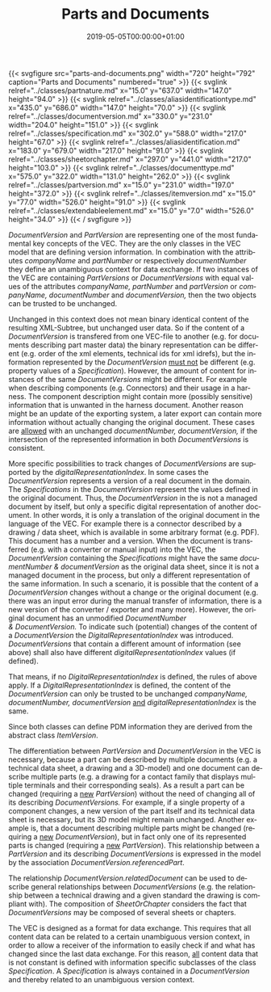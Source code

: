 ﻿---
title: Parts and Documents
toc: false
type: specs
date: "2019-05-05T00:00:00+01:00"
draft: false
menu:
  vec120:
    identifier: key-concepts/parts-and-documents    
    parent: key-concepts
    weight: 1001001 

# Prev/next pager order (if `docs_section_pager` enabled in `params.toml`)
weight: 1001001
---
{{< svgfigure src="parts-and-documents.png" width="720" height="792" caption="Parts and Documents" numbered="true" >}}
  {{< svglink relref="../classes/partnature.md" x="15.0" y="637.0" width="147.0" height="94.0" >}}
  {{< svglink relref="../classes/aliasidentificationtype.md" x="435.0" y="686.0" width="147.0" height="70.0" >}}
  {{< svglink relref="../classes/documentversion.md" x="330.0" y="231.0" width="204.0" height="151.0" >}}
  {{< svglink relref="../classes/specification.md" x="302.0" y="588.0" width="217.0" height="67.0" >}}
  {{< svglink relref="../classes/aliasidentification.md" x="183.0" y="679.0" width="217.0" height="91.0" >}}
  {{< svglink relref="../classes/sheetorchapter.md" x="297.0" y="441.0" width="217.0" height="103.0" >}}
  {{< svglink relref="../classes/documenttype.md" x="575.0" y="322.0" width="131.0" height="262.0" >}}
  {{< svglink relref="../classes/partversion.md" x="15.0" y="231.0" width="197.0" height="372.0" >}}
  {{< svglink relref="../classes/itemversion.md" x="15.0" y="77.0" width="526.0" height="91.0" >}}
  {{< svglink relref="../classes/extendableelement.md" x="15.0" y="7.0" width="526.0" height="34.0" >}}
{{< / svgfigure >}}
<html>   <head>     </head>   <body>     <p> <span lang="EN-GB"><i>DocumentVersion </i></span><span lang="EN-GB">and <i>PartVersion</i> are representing one of the most fundamental key concepts of the VEC. They are the only classes in the VEC model that are defining version information. In combination with the attributes <i>companyName</i> and <i>partNumber</i> or respectively <i>documentNumber </i>they define an unambiguous context for data exchange. If two instances of the VEC are containing <i>PartVersions</i> or <i>DocumentVersions</i> with equal values of the attributes <i>companyName, partNumber</i> and <i>partVersion</i> or </span><span lang="EN-GB"><i>companyName, documentNumber</i></span><span lang="EN-GB"> and <i>documentVersion, </i>then the two objects can be trusted to be unchanged.</span><span lang="EN-GB"> </span>      </p>      <p> <span lang="EN-GB">Unchanged in this context does not mean binary identical content of the resulting XML-Subtree, but unchanged user data. So if the content of a <i>DocumentVersion </i>is transfered from one VEC-file to another (e.g. for documents describing part master data) the binary representation can be different (e.g. order of the xml elements, technical ids for xml idrefs), but the information represented by the <i>DocumentVersion</i> <u>must not</u> be different (e.g. property values of a <i>Specification</i>). However, the amount of content for instances of the same <i>DocumentVersions </i>might be different. For example when describing components (e.g. Connectors) and their usage in a harness. The component description might contain more (possibly sensitive) information that is unwanted in the harness document. Another reason might be an update of the exporting system, a later export can contain more information without actually changing the original document. These cases are <u>allowed</u> with an unchanged <i>documentNumber, documentVersion, </i>if<i> </i>the intersection of the represented information in both <i>DocumentVersions</i> is consistent.</span>      </p>      <p> <span lang="EN-GB">More specific possibilities to track changes of <i>DocumentVersions</i> are supported by the <i>digitalRepresentationIndex</i>. In some cases the <i>DocumentVersion</i> represents a version of a real document in the domain. The <i>Specifications</i> in the <i>DocumentVersion </i>represent the values defined in the original document. Thus, the <i>DocumentVersion </i>in the is not a managed document by itself, but only a specific digital representation of another document. In other words, it is only a translation of the original document in the language of the VEC.&#160;For example there is a connector described by a drawing /&#160;data sheet, which is available in some arbitrary format (e.g. PDF). This document has a number and a version. When the document is transferred (e.g. with a converter or manual input) into the VEC, the <i>DocumentVersion </i>containing the <i>Specifications</i> might have the same <i>documentNumber &amp;&#160;documentVersion</i> as the original data sheet, since it is not a managed document in the process, but only a different representation of the same information. In such a scenario, it is possible that the content of a <i>DocumentVersion</i> changes without a change or the original document (e.g. there was an input error during the manual transfer of information, there is a new version of the converter&#160;/ exporter and many more). However, the original document has an unmodified <i>DocumentNumber &amp;&#160;DocumentVersion.</i>&#160;To indicate such (potential) changes of the content of a <i>DocumentVersion</i> the <i>DigitalRepresentationIndex </i>was introduced. <i>DocumentVersions </i>that contain a different amount of information (see above)&#160;shall also have different <i>digitalRepresentationIndex </i>values (if defined).</span>      </p>      <p> <span lang="EN-GB">That means, if no <i>DigitalRepresentationIndex</i> is<i> </i>defined, the rules of above apply. If a <i>DigitalRepresentationIndex </i>is defined, the content of the <i>DocumentVersion</i> can only be trusted to be unchanged </span><span lang="EN-GB"><i>companyName, documentNumber, </i></span><i><span lang="EN-GB">documentVersion </span></i><span lang="EN-GB"><u>and</u> <i>digitalRepresentationIndex</i> is the same.</span>      </p>      <p> <span lang="EN-GB">Since both classes can define PDM&#160;information they are derived from the abstract class <i>ItemVersion</i>.</span>      </p>      <p> <span lang="EN-GB">The differentiation between <i>PartVersion </i>and <i>DocumentVersion </i>in the VEC&#160;is necessary, because a part can be described by multiple documents (e.g. a technical data sheet, a drawing and a 3D-model) and one document can describe multiple parts (e.g. a drawing for a contact family that displays multiple terminals and their corresponding seals). As a result a part can be changed (requiring a <u>new</u> <i>PartVersion</i>)&#160;without the need of changing all of its describing <i>DocumentVersions. </i>For example, if a single property of a component changes, a new version of the part itself and its technical data sheet is necessary, but its 3D model might remain unchanged. Another example is, that a document describing multiple parts might be changed (requiring a <u>new</u> <i>DocumentVersion</i>), but in fact only one of its represented parts is changed (requiring a <u>new</u> <i>PartVersion</i>). This relationship between a <i>PartVersion</i> and its describing <i>DocumentVersions</i> is expressed in the model by the association <i>DocumentVersion.referencedPart</i>.</span>      </p>      <p> <span lang="EN-US">The relationship <i>DocumentVersion.relatedDocument</i> can be used to describe general relationships between <i>DocumentVersions</i> (e.g. the relationship between a technical drawing and a given standard the drawing is compliant with). The composition of <i>SheetOrChapter</i> considers the fact that <i>DocumentVersions</i> may be composed of several sheets or chapters.</span>      </p>      <p> The VEC is designed as a format for data exchange. This requires that all content data can be related to a certain unambiguous version context, in order to allow a receiver of the information to easily check if and what has changed since the last data exchange. For this reason, <u>all</u> content data that is not constant is defined with information specific subclasses of the class <i>Specification</i>. A <i>Specification</i> is always contained in a <i>DocumentVersion </i>and thereby related to an unambiguous version context.      </p>  </body> </html>
